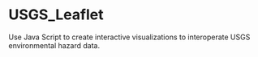 # USGS_Leaflet
Use Java Script to create interactive visualizations to interoperate USGS environmental hazard  data.
